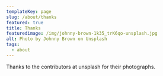 ```yaml
---
templateKey: page
slug: /about/thanks
featured: true
title: Thanks
featuredimage: /img/johnny-brown-1k35_trK6qo-unsplash.jpg
alt: Photo by Johnny Brown on Unsplash
tags:
  - about
---
```

Thanks to the contributors at unsplash for their photographs.
